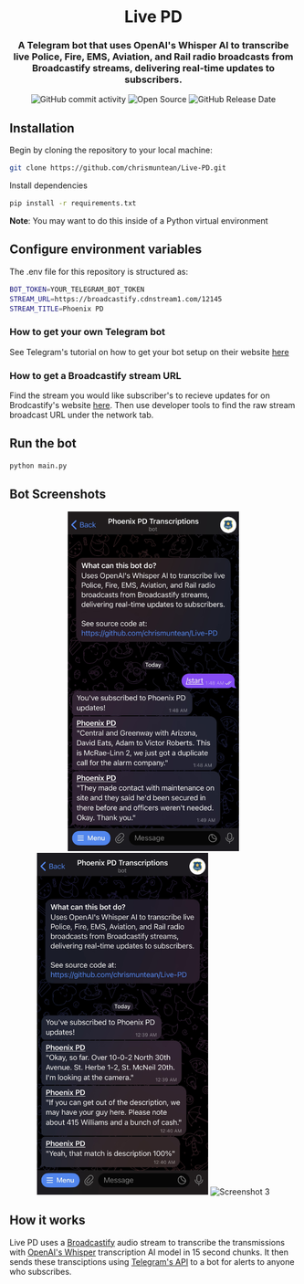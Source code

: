 <div align="center">

  # Live PD
  ### A Telegram bot that uses OpenAI's Whisper AI to transcribe live Police, Fire, EMS, Aviation, and Rail radio broadcasts from Broadcastify streams, delivering real-time updates to subscribers.
  ![GitHub commit activity](https://img.shields.io/github/commit-activity/t/chrismuntean/live-pd)
  ![Open Source](https://img.shields.io/badge/Open%20Source-%E2%9D%A4%EF%B8%8F-blue)
  ![GitHub Release Date](https://img.shields.io/github/release-date/chrismuntean/live-pd)

</div>

## Installation
Begin by cloning the repository to your local machine:
```bash
git clone https://github.com/chrismuntean/Live-PD.git
```

Install dependencies
```bash
pip install -r requirements.txt
```
**Note**: You may want to do this inside of a Python virtual environment

## Configure environment variables
The .env file for this repository is structured as:
```bash
BOT_TOKEN=YOUR_TELEGRAM_BOT_TOKEN
STREAM_URL=https://broadcastify.cdnstream1.com/12145
STREAM_TITLE=Phoenix PD
```

### How to get your own Telegram bot
See Telegram's tutorial on how to get your bot setup on their website [here](https://core.telegram.org/bots/tutorial)

### How to get a Broadcastify stream URL
Find the stream you would like subscriber's to recieve updates for on Brodcastify's website [here](https://www.broadcastify.com/listen/). Then use developer tools to find the raw stream broadcast URL under the network tab.

## Run the bot
```bash
python main.py
```

## Bot Screenshots
<p align="center">
  <img src="bot-ss-1.jpeg" alt="Screenshot 1" width="300"/>
  <img src="bot-ss-2.jpeg" alt="Screenshot 2" width="300"/>
  <img src="bot-ss-3.jpeg" alt="Screenshot 3" width="300"/>
</p>

## How it works
Live PD uses a [Broadcastify](https://www.broadcastify.com) audio stream to transcribe the transmissions with [OpenAI's Whisper](https://openai.com/index/whisper/) transcription AI model in 15 second chunks. It then sends these transciptions using [Telegram's API](https://core.telegram.org/bots) to a bot for alerts to anyone who subscribes.